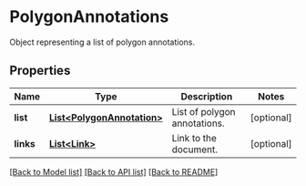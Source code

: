﻿
# PolygonAnnotations
Object representing a list of polygon annotations.

## Properties
Name | Type | Description | Notes
------------ | ------------- | ------------- | -------------
**list** | [**List&lt;PolygonAnnotation&gt;**](PolygonAnnotation.md) | List of polygon annotations. | [optional]
**links** | [**List&lt;Link&gt;**](Link.md) | Link to the document. | [optional]


[[Back to Model list]](../../README.md#documentation-for-models) [[Back to API list]](../../README.md#documentation-for-api-endpoints) [[Back to README]](../../README.md)


